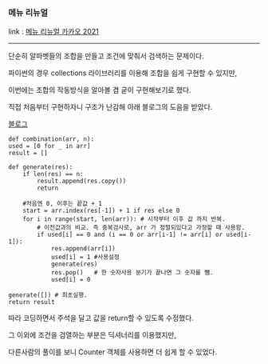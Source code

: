 ### 메뉴 리뉴얼
link : [메뉴 리뉴얼 카카오 2021](https://programmers.co.kr/learn/courses/30/lessons/72411)

-----------------------------------

단순히 알파벳들의 조합을 만들고 조건에 맞춰서 검색하는 문제이다.

파이썬의 경우 collections 라이브러리를 이용해 조합을 쉽게 구현할 수 있지만,

이번에는 조합의 작동방식을 알아볼 겸 굳이 구현해보기로 했다.

직접 처음부터 구현하자니 구조가 난감해 아래 블로그의 도음을 받았다.

[블로그](https://velog.io/@yeseolee/python%EC%9C%BC%EB%A1%9C-%EC%88%9C%EC%97%B4%EA%B3%BC-%EC%A1%B0%ED%95%A9-%EC%A7%81%EC%A0%91-%EA%B5%AC%ED%98%84%ED%95%98%EA%B8%B0)


    def combination(arr, n):
    used = [0 for _ in arr]
    result = []

    def generate(res):
        if len(res) == n:
            result.append(res.copy())
            return

        #처음엔 0, 이후는 끝값 + 1
        start = arr.index(res[-1]) + 1 if res else 0
        for i in range(start, len(arr)): # 시작부터 이후 값 까지 반복.
            # 이전값과의 비교. 즉 중복검사로, arr 가 정렬되있다고 가정할 때 사용함.
            if used[i] == 0 and (i == 0 or arr[i-1] != arr[i] or used[i-1]): 
                res.append(arr[i])
                used[i] = 1 #사용설정
                generate(res)
                res.pop()   # 한 숫자사용 분기가 끝나면 그 숫자를 뻄.
                used[i] = 0
    
    generate([]) # 최초실행.
    return result

따라 코딩하면서 주석을 달고 값을 return할 수 있도록 수정했다.

그 이외에 조건을 검열하는 부분은 딕셔너리를 이용했지만,

다른사람의 풀이를 보니 Counter 객체를 사용하면 더 쉽게 할 수 있었다.